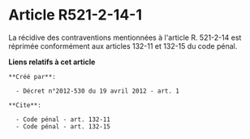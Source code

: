 # Article R521-2-14-1

La récidive des contraventions mentionnées à l'article R. 521-2-14 est réprimée conformément aux articles 132-11 et 132-15 du
code pénal.

**Liens relatifs à cet article**

	**Créé par**:

	  - Décret n°2012-530 du 19 avril 2012 - art. 1

	**Cite**:

	  - Code pénal - art. 132-11
	  - Code pénal - art. 132-15
